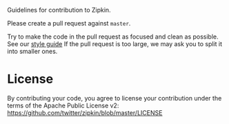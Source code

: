 Guidelines for contribution to Zipkin.

Please create a pull request against `master`.

Try to make the code in the pull request as focused and clean as possible. See our [style guide](http://twitter.github.com/effectivescala/)
If the pull request is too large, we may ask you to split it into smaller ones.

# License
By contributing your code, you agree to license your contribution under the terms of the Apache Public License v2: 
https://github.com/twitter/zipkin/blob/master/LICENSE



